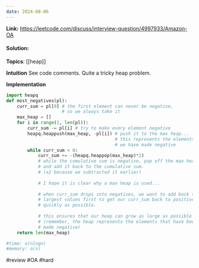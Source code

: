 ```yaml
---
date: 2024-08-06
---
```

**Link:** https://leetcode.com/discuss/interview-question/4997933/Amazon-OA
#### Solution:

**Topics**: [[heap]]

**Intuition**
See code comments. Quite a tricky heap problem.

**Implementation**
```python
import heapq
def most_negatives(pl):
    curr_sum = pl[0] # the first element can never be negative,
                     # so we always take it 
    max_heap = []
    for i in range(1, len(pl)):
        curr_sum -= pl[i] # try to make every element negative
        heapq.heappush(max_heap, -pl[i]) # push it to the max heap...
                                         # this represents the elements
                                         # we have made negative
        while curr_sum < 0:
            curr_sum += -(heapq.heappop(max_heap)*2)
            # while the cumulative sum is negative, pop off the max heap
            # and add it back to the cumulative sum.  
            # (x2 because we subtracted it earlier)
            
            # I hope it is clear why a max heap is used...
            
            # when curr_sum drops into negatives, we want to add back the
            # largest values first to get our curr_sum back to positive as
            # quickly as possible.
            
            # this ensures that our heap can grow as large as possible
            # (remember, the heap represents the elements that have been
            # made negative)
    return len(max_heap)

#time: o(nlogn)
#memory: o(n)
```

#review 
#OA
#hard 

